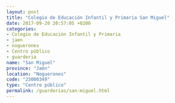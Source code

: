 ```yaml
---
layout: post
title: "Colegio de Educación Infantil y Primaria San Miguel"
date: 2017-09-20 20:57:05 +0200
categories:
- Colegio de Educación Infantil y Primaria
- jaen
- noguerones
- Centro público
- guarderia
name: "San Miguel"
province: "Jaén"
location: "Noguerones"
code: "23000349"
type: "Centro público"
permalink: /guarderias/san-miguel.html
---
```

